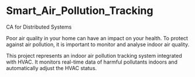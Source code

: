 # Smart_Air_Pollution_Tracking
CA for Distributed Systems

Poor air quality in your home can have an impact on your health.
To protect against air pollution, it is important to monitor and analyse indoor air quality.

This project represents an indoor air pollution tracking system integrated with HVAC. 
It monitors real-time data of harmful pollutants indoors and automatically adjust the HVAC status.
